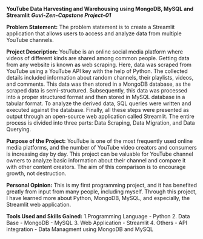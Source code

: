 ****YouTube Data Harvesting and Warehousing using MongoDB, MySQL and Streamlit****
***Guvi-Zen-Capstone Project-01***

**Problem Statement:**
The problem statement is to create a Streamlit application that allows users to access and analyze data from multiple YouTube channels.

**Project Description:**
YouTube is an online social media platform where videos of different kinds are shared among common people. Getting data from any website is known as web scraping. Here, data was scraped from YouTube using a YouTube API key with the help of Python. The collected details included information about random channels, their playlists, videos, and comments. This data was then stored in a MongoDB database, as the scraped data is semi-structured. Subsequently, this data was processed into a proper structured format and then stored in MySQL database in a tabular format. To analyze the derived data, SQL queries were written and executed against the database. Finally, all these steps were presented as output through an open-source web application called Streamlit. The entire process is divided into three parts: Data Scraping, Data Migration, and Data Querying.

**Purpose of the Project:**
YouTube is one of the most frequently used online media platforms, and the number of YouTube video creators and consumers is increasing day by day. This project can be valuable for YouTube channel owners to analyze basic information about their channel and compare it with other content creators. The aim of this comparison is to encourage growth, not destruction.

**Personal Opinion:**
This is my first programming project, and it has benefited greatly from input from many people, including myself. Through this project, I have learned more about Python, MongoDB, MySQL, and especially, the Streamlit web application.

**Tools Used and Skills Gained:**
1.Programming Language
    - Python 
2. Data Base
    - MongoDB
    - MySQL
3. Web Application
    - Streamlit
4. Others
    - API integration 
    - Data Managment using MongoDB and MySQL


